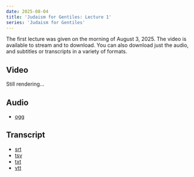 ```yaml
---
date: 2025-08-04
title: 'Judaism for Gentiles: Lecture 1'
series: 'Judaism for Gentiles'
---
```


The first lecture was given on the morning of August 3, 2025. The video is available to stream and to download. You can also download just the audio, and subtitles or transcripts in a variety of formats.

## Video

Still rendering...

## Audio

- [ogg](judaism-for-gentiles-lecture-1.ogg)

## Transcript

- [srt](judaism-for-gentiles-lecture-1.srt)
- [tsv](judaism-for-gentiles-lecture-1.tsv)
- [txt](judaism-for-gentiles-lecture-1.txt)
- [vtt](judaism-for-gentiles-lecture-1.vtt)
